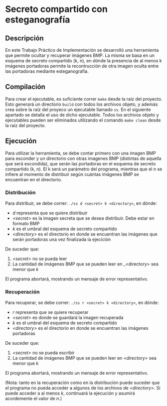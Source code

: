 # Secreto compartido con esteganografía

## Descripción
En este Trabajo Práctico de Implementación se desarrolló una herramienta que permite 
ocultar y recuperar imágenes BMP. La misma se basa en un esquema de secreto compartido
(k, n), en dónde la presencia de al menos k imágenes portadoras permite la recontrucción
de otra imagen oculta entre las portadoras mediante esteganografía.

## Compilación
Para crear el ejecutable, es suficiente correr `make` desde la raíz del proyecto.
Esto generará un directorio `build` con todos los archivos objeto, y además crea sobre
la raíz del proyeco un ejecutable llamado `ss`. En el siguiente apartado se detalla el 
uso de dicho ejecutable. Todos los archivos objeto y ejecutables pueden ser eliminados
utilizando el comando `make clean` desde la raíz del proyecto.

## Ejecución
Para utilizar la herramienta, se debe contar primero con una imagen BMP para esconder
y un directorio con otras imagenes BMP (distintas de aquella que será escondida), que
serán las portadoras en el esquema de secreto compartido (k, n). El k será un parámetro
del programa, mientras que el n se infiere al momento de distribuir según cuántas
imágenes BMP se encuentran en el directorio.

### Distribución
Para distribuir, se debe correr: `./ss d <secret> k <directory>`, en dónde:
* _d_ representa que se quiere distribuir
* _\<secret>_ es la imagen secreta que se desea distribuir. Debe estar en formato BMP
* _k_ es el umbral del esquema de secreto compartido
* _\<directory>_ es el directorio en donde se encuentran las imágenes que serán
portadoras una vez finalizada la ejecición

De suceder que:
1. _\<secret>_ no se pueda leer
2. La cantidad de imágenes BMP que se pueden leer en _\<directory> sea menor que _k_

El programa abortará, mostrando un mensaje de error representativo. 

### Recuperación
Para recuperar, se debe correr: `./ss r <secret> k <directory>`, en dónde:
* _r_ representa que se quiere recuperar
* _\<secret>_ es donde se guardará la imagen recuperada
* _k_ es el umbral del esquema de secreto compartido
* _\<directory>_ es el directorio en donde se encuentran las imágenes portadoras

De suceder que:
1. _\<secret>_ no se pueda escribir
2. La cantidad de imágenes BMP que se pueden leer en _\<directory>_ sea menor que _k_

El programa abortará, mostrando un mensaje de error representativo. 

(Nota: tanto en la recuperación como en la distribución puede suceder que el programa 
no pueda acceder a algunos de los archivos de _\<directory>_. Si puede acceder a al 
menos _k_, continuará la ejecución y asumirá acordemente el valor de _n_.)
